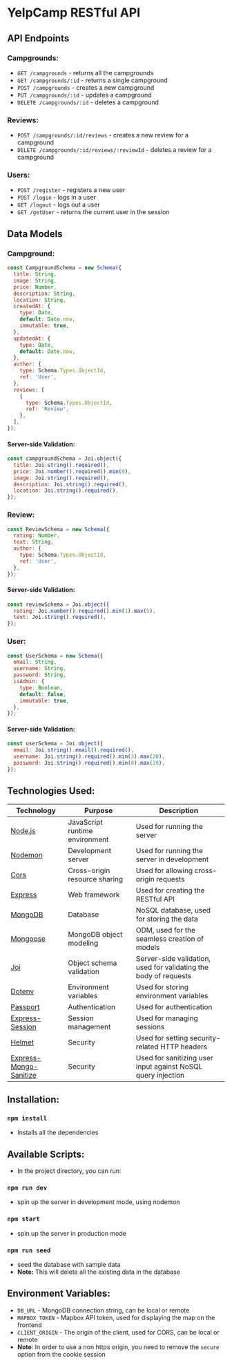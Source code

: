 # YelpCamp RESTful API

## API Endpoints

### Campgrounds:

- `GET /campgrounds` - returns all the campgrounds
- `GET /campgrounds/:id` - returns a single campground
- `POST /campgrounds` - creates a new campground
- `PUT /campgrounds/:id` - updates a campground
- `DELETE /campgrounds/:id` - deletes a campground

### Reviews:

- `POST /campgrounds/:id/reviews` - creates a new review for a campground
- `DELETE /campgrounds/:id/reviews/:reviewId` - deletes a review for a campground

### Users:

- `POST /register` - registers a new user
- `POST /login` - logs in a user
- `GET /logout` - logs out a user
- `GET /getUser` - returns the current user in the session

## Data Models

### Campground:

```js
const CampgroundSchema = new Schema({
  title: String,
  image: String,
  price: Number,
  description: String,
  location: String,
  createdAt: {
    type: Date,
    default: Date.now,
    immutable: true,
  },
  updatedAt: {
    type: Date,
    default: Date.now,
  },
  author: {
    type: Schema.Types.ObjectId,
    ref: 'User',
  },
  reviews: [
    {
      type: Schema.Types.ObjectId,
      ref: 'Review',
    },
  ],
});
```

#### Server-side Validation:

```js
const campgroundSchema = Joi.object({
  title: Joi.string().required(),
  price: Joi.number().required().min(0),
  image: Joi.string().required(),
  description: Joi.string().required(),
  location: Joi.string().required(),
});
```

### Review:

```js
const ReviewSchema = new Schema({
  rating: Number,
  text: String,
  author: {
    type: Schema.Types.ObjectId,
    ref: 'User',
  },
});
```

#### Server-side Validation:

```js
const reviewSchema = Joi.object({
  rating: Joi.number().required().min(1).max(5),
  text: Joi.string().required(),
});
```

### User:

```js
const UserSchema = new Schema({
  email: String,
  username: String,
  password: String,
  isAdmin: {
    type: Boolean,
    default: false,
    immutable: true,
  },
});
```

#### Server-side Validation:

```js
const userSchema = Joi.object({
  email: Joi.string().email().required(),
  username: Joi.string().required().min(3).max(20),
  password: Joi.string().required().min(8).max(20),
});
```

## Technologies Used:

| Technology                                                                     | Purpose                        | Description                                                      |
| ------------------------------------------------------------------------------ | ------------------------------ | ---------------------------------------------------------------- |
| [Node.js](https://nodejs.org/en/)                                              | JavaScript runtime environment | Used for running the server                                      |
| [Nodemon](https://npmjs.com/package/nodemon)                                   | Development server             | Used for running the server in development                       |
| [Cors](https://npmjs.com/package/cors)                                         | Cross-origin resource sharing  | Used for allowing cross-origin requests                          |
| [Express](http://expressjs.com/)                                               | Web framework                  | Used for creating the RESTful API                                |
| [MongoDB](https://mongodb.com/)                                                | Database                       | NoSQL database, used for storing the data                        |
| [Mongoose](https://mongoosejs.com/)                                            | MongoDB object modeling        | ODM, used for the seamless creation of models                    |
| [Joi](https://npmjs.com/package/joi)                                           | Object schema validation       | Server-side validation, used for validating the body of requests |
| [Dotenv](https://npmjs.com/package/dotenv)                                     | Environment variables          | Used for storing environment variables                           |
| [Passport](http://passportjs.org/)                                             | Authentication                 | Used for authentication                                          |
| [Express-Session](https://npmjs.com/package/express-session)                   | Session management             | Used for managing sessions                                       |
| [Helmet](https://helmetjs.github.io/)                                          | Security                       | Used for setting security-related HTTP headers                   |
| [Express-Mongo-Sanitize](https://www.npmjs.com/package/express-mongo-sanitize) | Security                       | Used for sanitizing user input against NoSQL query injection     |

## Installation:

### `npm install`

- Installs all the dependencies

## Available Scripts:

- In the project directory, you can run:

### `npm run dev`

- spin up the server in development mode, using nodemon

### `npm start`

- spin up the server in production mode

### `npm run seed`

- seed the database with sample data
- **Note:** This will delete all the existing data in the database

## Environment Variables:

- `DB_URL` - MongoDB connection string, can be local or remote
- `MAPBOX_TOKEN` - Mapbox API token, used for displaying the map on the frontend
- `CLIENT_ORIGIN` - The origin of the client, used for CORS, can be local or remote
- **Note**: In order to use a non https origin, you need to remove the `secure` option from the cookie session
